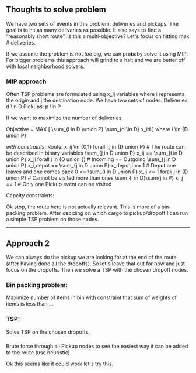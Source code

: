 ## Thoughts to solve problem

We have two sets of events in this problem: deliveries and pickups.
The goal is to hit as many deliveries as possible. It also says to find a “reasonably short route”, is this a multi-objective?
Let's focus on hitting max # deliveries.

If we assume the problem is not _too_ big, we can probaby solve it using MIP. For bigger problems this approach will grind to a halt and we are better off with local neighborhood solvers.

###  MIP approach
Often TSP problems are formulated using x_ij variables where i represents the origin and j the destination node.
We have two sets of nodes:
Deliveries:     d \in D
Pickups:        p \in P

If we want to maximize the number of deliveries: 

Objective = MAX [ \sum_{i in D \union P} \sum_{d \in D} x_id ]        where i \in {D union P}

*with constraints*:
Route: 
x_ij \in {0,1}      forall i,j in {D union P}                                               # The route can be described in binary variables
\sum_{j in D union P} x_ij == \sum_{i in D union P} x_ji    forall j in {D union {}         # Incoming == Outgoing
\sum_{j in D union P} x_i,depot == \sum_{j in D union P} x_depot,i == 1                     # Depot one leaves and one comes back
0 <= \sum_{i in D union P} x_ij <= 1     forall j in {D union P}                            # Cannot be visited more than ones
\sum_{i in D}\sum{j in P} x_ij == 1                                                         # Only one Pickup event can be visited

Capcity constraints:

Ok stop, the route here is not actually relevant. This is more of a bin-packing problem. After deciding on which cargo to pickup/dropoff I can run a simple TSP problem on those nodes. 

-----

## Approach 2
We can always do the pickup we are looking for at the end of the route (after having done all the dropoffs). So let's leave that out for now and just focus on the dropoffs. Then we solve a TSP with the chosen dropoff nodes.

### Bin packing problem:
Maximize number of items in bin with constraint that sum of weights of items is less than ...

### TSP:
Solve TSP on the chosen dropoffs.

### 
Brute force through all Pickup nodes to see the easiest way it can be added to the route (use heuristic)

Ok this seems like it could work let's try this.



